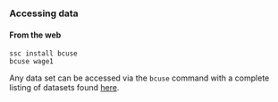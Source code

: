 ### Accessing data

#### From the web
```
ssc install bcuse
bcuse wage1
```
Any data set can be accessed via the ```bcuse``` command with a complete listing of datasets found [here](http://fmwww.bc.edu/ec-p/data/wooldridge/datasets.list.html).

